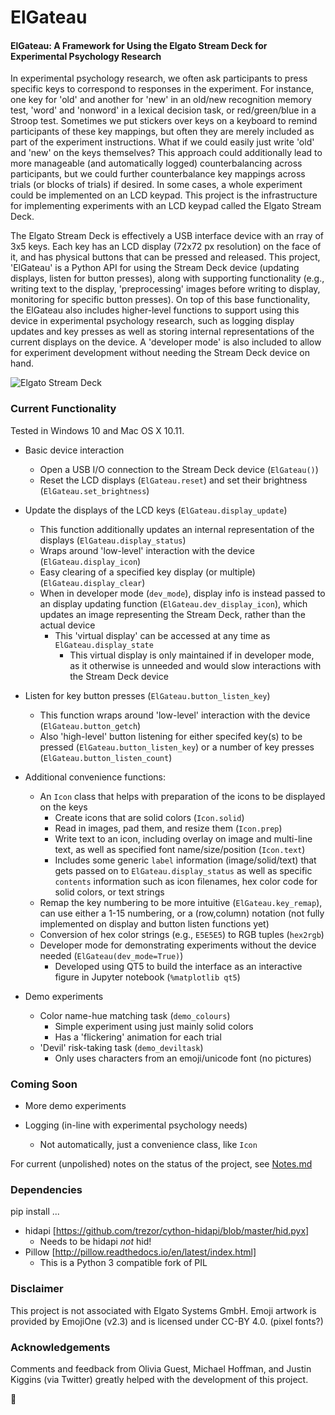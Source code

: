 # ElGateau
#### ElGateau: A Framework for Using the Elgato Stream Deck for Experimental Psychology Research

In experimental psychology research, we often ask participants to press specific keys to correspond to responses in the experiment. For instance, one key for 'old' and another for 'new' in an old/new recognition memory test, 'word' and 'nonword' in a lexical decision task, or red/green/blue in a Stroop test. Sometimes we put stickers over keys on a keyboard to remind participants of these key mappings, but often they are merely included as part of the experiment instructions. What if we could easily just write 'old' and 'new' on the keys themselves? This approach could additionally lead to more manageable (and automatically logged) counterbalancing across participants, but we could further counterbalance key mappings across trials (or blocks of trials) if desired. In some cases, a whole experiment could be implemented on an LCD keypad. This project is the infrastructure for implementing experiments with an LCD keypad called the Elgato Stream Deck.

The Elgato Stream Deck is effectively a USB interface device with an rray of 3x5 keys. Each key has an LCD display (72x72 px resolution) on the face of it, and has physical buttons that can be pressed and released. This project, 'ElGateau' is a Python API for using the Stream Deck device (updating displays, listen for button presses), along with supporting functionality (e.g., writing text to the display, 'preprocessing' images before writing to display, monitoring for specific button presses). On top of this base functionality, the ElGateau also includes higher-level functions to support using this device in experimental psychology research, such as logging display updates and key presses as well as storing internal representations of the current displays on the device. A 'developer mode' is also included to allow for experiment development without needing the Stream Deck device on hand.

![Elgato Stream Deck](https://cdn.vox-cdn.com/uploads/chorus_image/image/54298497/91fukDTbNVL._SL1500_.0.jpg)

### Current Functionality

Tested in Windows 10 and Mac OS X 10.11.

- Basic device interaction
	* Open a USB I/O connection to the Stream Deck device (`ElGateau()`)
	* Reset the LCD displays (`ElGateau.reset`) and set their brightness (`ElGateau.set_brightness`)

- Update the displays of the LCD keys (`ElGateau.display_update`)
	* This function additionally updates an internal representation of the displays (`ElGateau.display_status`)
	* Wraps around 'low-level' interaction with the device (`ElGateau.display_icon`)
	* Easy clearing of a specified key display (or multiple) (`ElGateau.display_clear`)
	* When in developer mode (`dev_mode`), display info is instead passed to an display updating function (`ElGateau.dev_display_icon`), which updates an image representing the Stream Deck, rather than the actual device
		+ This 'virtual display' can be accessed at any time as `ElGateau.display_state`
			- This virtual display is only maintained if in developer mode, as it otherwise is unneeded and would slow interactions with the Stream Deck device

- Listen for key button presses (`ElGateau.button_listen_key`)
	* This function wraps around 'low-level' interaction with the device (`ElGateau.button_getch`)
	* Also 'high-level' button listening for either specifed key(s) to be pressed (`ElGateau.button_listen_key`) or a number of key presses (`ElGateau.button_listen_count`)

- Additional convenience functions:
	* An `Icon` class that helps with preparation of the icons to be displayed on the keys
		+ Create icons that are solid colors (`Icon.solid`)
		+ Read in images, pad them, and resize them (`Icon.prep`)
		+ Write text to an icon, including overlay on image and multi-line text, as well as specified font name/size/position (`Icon.text`)
		+ Includes some generic `label` information (image/solid/text) that gets passed on to `ElGateau.display_status` as well as specific `contents` information such as icon filenames, hex color code for solid colors, or text strings
	* Remap the key numbering to be more intuitive (`ElGateau.key_remap`), can use either a 1-15 numbering, or a (row,column) notation (not fully implemented on display and button listen functions yet)
	* Conversion of hex color strings (e.g., `E5E5E5`) to RGB tuples (`hex2rgb`)
	* Developer mode for demonstrating experiments without the device needed (`ElGateau(dev_mode=True)`)
		+ Developed using QT5 to build the interface as an interactive figure in Jupyter notebook (`%matplotlib qt5`)

- Demo experiments
	* Color name-hue matching task (`demo_colours`)
		+ Simple experiment using just mainly solid colors
		+ Has a 'flickering' animation for each trial
	* 'Devil' risk-taking task (`demo_deviltask`)
		+ Only uses characters from an emoji/unicode font (no pictures)
	

### Coming Soon

- More demo experiments

- Logging (in-line with experimental psychology needs)
	* Not automatically, just a convenience class, like `Icon`

For current (unpolished) notes on the status of the project, see [Notes.md](Notes.md)


### Dependencies
pip install ...
- hidapi [https://github.com/trezor/cython-hidapi/blob/master/hid.pyx]
	+ Needs to be hidapi *not* hid!
- Pillow [http://pillow.readthedocs.io/en/latest/index.html]
	+ This is a Python 3 compatible fork of PIL


### Disclaimer

This project is not associated with Elgato Systems GmbH. 
Emoji artwork is provided by EmojiOne (v2.3) and is licensed under CC-BY 4.0.
(pixel fonts?)


### Acknowledgements

Comments and feedback from Olivia Guest, Michael Hoffman, and Justin Kiggins (via Twitter) greatly helped with the development of this project.

:cake:
